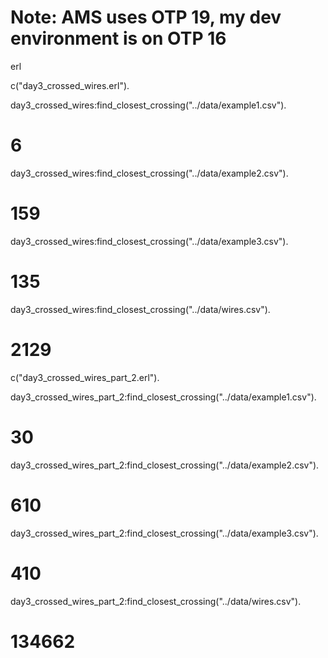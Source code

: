 # Note: AMS uses OTP 19, my dev environment is on OTP 16
 
erl

c("day3_crossed_wires.erl").

day3_crossed_wires:find_closest_crossing("../data/example1.csv").
# 6

day3_crossed_wires:find_closest_crossing("../data/example2.csv").
# 159

day3_crossed_wires:find_closest_crossing("../data/example3.csv").
# 135

day3_crossed_wires:find_closest_crossing("../data/wires.csv").
# 2129

c("day3_crossed_wires_part_2.erl").

day3_crossed_wires_part_2:find_closest_crossing("../data/example1.csv").
# 30

day3_crossed_wires_part_2:find_closest_crossing("../data/example2.csv").
# 610

day3_crossed_wires_part_2:find_closest_crossing("../data/example3.csv").
# 410

day3_crossed_wires_part_2:find_closest_crossing("../data/wires.csv").
# 134662
